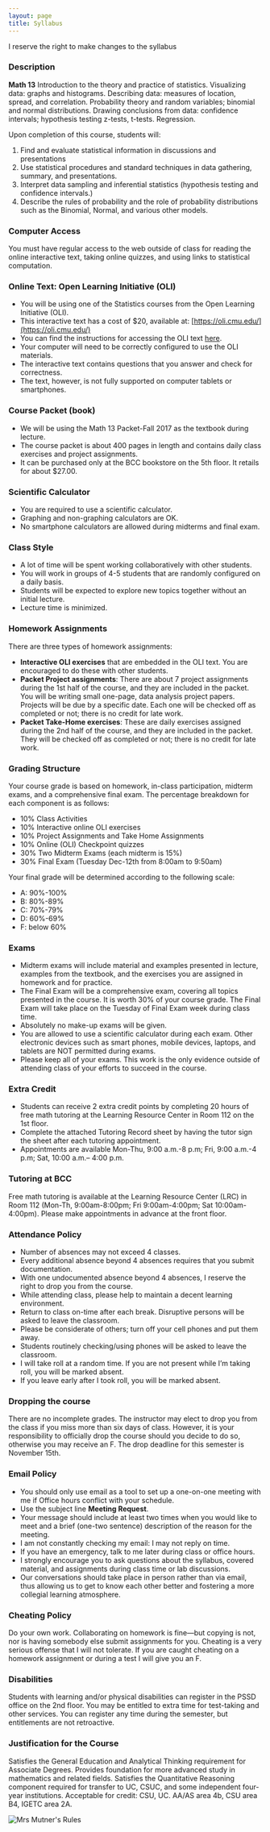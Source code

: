 ```yaml
---
layout: page
title: Syllabus
---
```


<p class="message">
  I reserve the right to make changes to the syllabus
</p>


### Description

__Math 13__ Introduction to the theory and practice of statistics. Visualizing data: graphs and histograms. Describing data: measures of location, spread, and correlation. Probability theory and random variables; binomial and normal distributions. Drawing conclusions from data: confidence intervals; hypothesis testing z-tests, t-tests. Regression.

Upon completion of this course, students will:

1. Find and evaluate statistical information in discussions and presentations
2. Use statistical procedures and standard techniques in data gathering, summary, and presentations.
3. Interpret data sampling and inferential statistics (hypothesis testing and confidence intervals.)
4. Describe the rules of probability and the role of probability distributions such as the Binomial, Normal, and various other models.


### Computer Access

You must have regular access to the web outside of class for reading the online interactive text, taking online quizzes, and using links to statistical computation.



### Online Text: Open Learning Initiative (OLI)

- You will be using one of the Statistics courses from the Open Learning Initiative (OLI).
- This interactive text has a cost of $20, available at: [https://oli.cmu.edu/](https://oli.cmu.edu/)
- You can find the instructions for accessing the OLI text [here](oli).
- Your computer will need to be correctly configured to use the OLI materials.
- The interactive text contains questions that you answer and check for correctness.
- The text, however, is not fully supported on computer tablets or smartphones.



### Course Packet (book)

- We will be using the Math 13 Packet-Fall 2017 as the textbook during lecture.
- The course packet is about 400 pages in length and contains daily class exercises and project assignments.
- It can be purchased only at the BCC bookstore on the 5th floor. It retails for about $27.00.



### Scientific Calculator

- You are required to use a scientific calculator.
- Graphing and non-graphing calculators are OK.
- No smartphone calculators are allowed during midterms and final exam.



### Class Style

- A lot of time will be spent working collaboratively with other students.
- You will work in groups of 4-5 students that are randomly configured on a daily basis.
- Students will be expected to explore new topics together without an initial lecture.
- Lecture time is minimized.



### <a name="hw-policy"></a>Homework Assignments

There are three types of homework assignments:

- __Interactive OLI exercises__ that are embedded in the OLI text. You are encouraged to do these with other students.
- __Packet Project assignments__: There are about 7 project assignments during the 1st half of the course, and they are included in the packet. You will be writing small one-page, data analysis project papers. Projects will be due by a specific date. Each one will be checked off as completed or not; there is no credit for late work.
- __Packet Take-Home exercises__: These are daily exercises assigned during the 2nd half of the course, and they are included in the packet. They will be checked off as completed or not; there is no credit for late work.



### Grading Structure

Your course grade is based on homework, in-class participation, midterm exams, and a comprehensive final exam. The percentage breakdown for each component is as follows:

- 10% Class Activities
- 10% Interactive online OLI exercises
- 10% Project Assignments and Take Home Assignments
- 10% Online (OLI) Checkpoint quizzes
- 30% Two Midterm Exams	 (each midterm is 15%)
- 30% Final Exam (Tuesday Dec-12th from 8:00am to 9:50am)


Your final grade will be determined according to the following scale:

- A: 90%-100%
- B: 80%-89%
- C: 70%-79%
- D: 60%-69%
- F: below 60%



### Exams

- Midterm exams will include material and examples presented in lecture, examples from the textbook, and the exercises you are assigned in homework and for practice. 
- The Final Exam will be a comprehensive exam, covering all topics presented in the course. It is worth 30% of your course grade. The Final Exam will take place on the Tuesday of Final Exam week during class time.
- Absolutely no make-up exams will be given.
- You are allowed to use a scientific calculator during each exam. Other electronic devices such as smart phones, mobile devices, laptops, and tablets are NOT permitted during exams.
- Please keep all of your exams. This work is the only evidence outside of attending class of your efforts to succeed in the course.


### Extra Credit

- Students can receive 2 extra credit points by completing 20 hours of free math tutoring at the Learning Resource Center in Room 112 on the 1st floor.
- Complete the attached Tutoring Record sheet by having the tutor sign the sheet after each tutoring appointment.
- Appointments are available Mon-Thu, 9:00 a.m.-8 p.m; Fri, 9:00 a.m.-4 p.m; Sat, 10:00 a.m.– 4:00 p.m.


### Tutoring at BCC

Free math tutoring is available at the Learning Resource Center (LRC) in Room 112 (Mon-Th, 9:00am-8:00pm; Fri 9:00am-4:00pm; Sat 10:00am-4:00pm). Please make appointments in advance at the front floor.



### <a name="attendance-policy"></a> Attendance Policy

- Number of absences may not exceed 4 classes.
- Every additional absence beyond 4 absences requires that you submit documentation. 
- With one undocumented absence beyond 4 absences, I reserve the right to drop you from the course.
- While attending class, please help to maintain a decent learning environment.
- Return to class on-time after each break. Disruptive persons will be asked to leave the classroom. 
- Please be considerate of others; turn off your cell phones and put them away. 
- Students routinely checking/using phones will be asked to leave the classroom.
- I will take roll at a random time. If you are not present while I’m taking roll, you will be marked absent.
- If you leave early after I took roll, you will be marked absent.


### Dropping the course

There are no incomplete grades. The instructor may elect to drop you from the class if you miss more than six days of class. However, it is your responsibility to officially drop the course should you decide to do so, otherwise you may receive an F. The drop deadline for this semester is November 15th.


### <a name="email-policy"></a>Email Policy

- You should only use email as a tool to set up a one-on-one meeting with me if Office hours conflict with your schedule.
- Use the subject line __Meeting Request__.
- Your message should include at least two times when you would like to meet and a brief (one-two sentence) description of the reason for the meeting.
- I am not constantly checking my email: I may not reply on time.
- If you have an emergency, talk to me later during class or office hours.
- I strongly encourage you to ask questions about the syllabus, covered material, and assignments during class time or lab discussions. 
- Our conversations should take place in person rather than via email, thus allowing us to get to know each other better and fostering a more collegial learning atmosphere.


### Cheating Policy

Do your own work. Collaborating on homework is fine—but copying is not, nor is having somebody else submit assignments for you. Cheating is a very serious offense that I will not tolerate. If you are caught cheating on a homework assignment or during a test I will give you an F.


### Disabilities

Students with learning and/or physical disabilities can register in the PSSD office on the 2nd floor.  You may be entitled to extra time for test-taking and other services.  You can register any time during the semester, but entitlements are not retroactive.



### Justification for the Course

Satisfies the General Education and Analytical Thinking requirement for Associate Degrees. Provides foundation for more advanced study in mathematics and related fields. Satisfies the Quantitative Reasoning component required for transfer to UC, CSUC, and some independent four-year institutions. Acceptable for credit: CSU, UC. AA/AS area 4b, CSU area B4, IGETC area 2A.

![Mrs Mutner's Rules](../public/mrs-mutner-rules.jpg)
